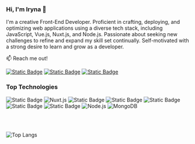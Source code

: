### Hi, I'm Iryna 👋

I'm a creative Front-End Developer. Proficient in crafting, deploying, and optimizing web applications using a diverse tech stack, including JavaScript, Vue.js, Nuxt.js, and Node.js. Passionate about seeking new challenges to refine and expand my skill set continually. Self-motivated with a strong desire to learn and grow as a developer.

📫 Reach me out!

[![Static Badge](https://img.shields.io/badge/Iryna_Kryvokhyzha-3399FF?style=flat&logo=LinkedIn&link=https://www.linkedin.com/in/iryna-kryvokhyzha-373506282/)](https://www.linkedin.com/in/iryna-kryvokhyzha-373506282/)
[![Static Badge](https://img.shields.io/badge/Iryna_Kryvokhyzha-BB001B?style=flat&logo=Gmail&logoColor=white&link=mailto:irynakryvokhyzha@gmail.com)](mailto:irynakryvokhyzha@gmail.com)
[![Static Badge](https://img.shields.io/badge/Iryna_Kryvokhyzha-0088cc?style=flat&logo=Telegram&logoColor=white&link=https://t.me/IrynaKryvokhyzha)](https://t.me/IrynaKryvokhyzha)

### Top Technologies

![Static Badge](https://img.shields.io/badge/VUE.JS-42b883?style=for-the-badge&logo=Vue.js&logoColor=42b883&labelColor=black)
![Nuxt.js](https://img.shields.io/badge/Nuxt.js-00DC82?style=for-the-badge&logo=nuxtdotjs&logoColor=white)
![Static Badge](https://img.shields.io/badge/JAVASCRIPT-FFE604?style=for-the-badge&logo=JavaScript&logoColor=FFE604&labelColor=black)
![Static Badge](https://img.shields.io/badge/HTML5-FF8000?style=for-the-badge&logo=HTML5&logoColor=FF8000&labelColor=black)
![Static Badge](https://img.shields.io/badge/CSS3-3B72F2?style=for-the-badge&logo=CSS3&logoColor=3B72F2&labelColor=black%20)
![Static Badge](https://img.shields.io/badge/Sass-ff99cc?style=for-the-badge&logo=Sass&logoColor=ff99cc&labelColor=black%20&color=ff99cc)
![Static Badge](https://img.shields.io/badge/Firebase-FFCA28?style=for-the-badge&logo=Firebase&logoColor=FFCA28&labelColor=black%20)
![Node.js](https://img.shields.io/badge/Node.js-339933?style=for-the-badge&logo=nodedotjs&logoColor=white)
![MongoDB](https://img.shields.io/badge/MongoDB-47A248?style=for-the-badge&logo=mongodb&logoColor=white)




<br/>
<br/>

![Top Langs](https://github-readme-stats.vercel.app/api/top-langs/?username=IrynaKryvokhyzha&layout=compact&hide=html,css&theme=tokyonight)







